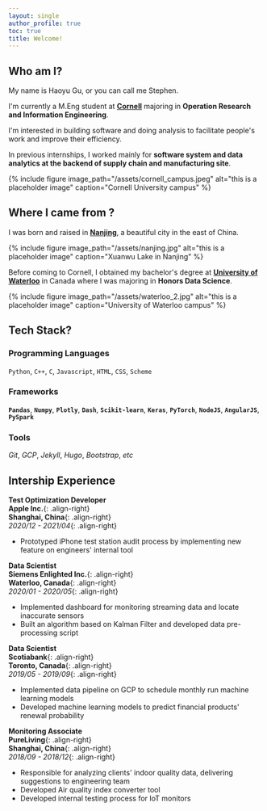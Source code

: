 ```yaml
---
layout: single
author_profile: true
toc: true
title: Welcome!
---
```


## Who am I?

My name is Haoyu Gu, or you can call me Stephen.  
  
I'm currently a M.Eng student at **[Cornell](https://www.cornell.edu)** majoring in **Operation Research and Information Engineering**.

I'm interested in building software and doing analysis to facilitate people's work and improve their efficiency. 

In previous internships, I worked mainly for **software system and data analytics at the backend of supply chain and manufacturing site**.
  
{% include figure image_path="/assets/cornell_campus.jpeg" alt="this is a placeholder image" caption="Cornell University campus" %}

## Where I came from ?

I was born and raised in **[Nanjing](https://en.wikipedia.org/wiki/Nanjing)**, a beautiful city in the east of China.
  
{% include figure image_path="/assets/nanjing.jpg" alt="this is a placeholder image" caption="Xuanwu Lake in Nanjing" %}

Before coming to Cornell, I obtained my bachelor's degree at **[University of Waterloo](https://uwaterloo.ca)** in Canada where I was majoring in **Honors Data Science**.

{% include figure image_path="/assets/waterloo_2.jpg" alt="this is a placeholder image" caption="University of Waterloo campus" %}

## Tech Stack?

### Programming Languages

`Python`, `C++`, `C`, `Javascript`, `HTML`, `CSS`, `Scheme`

### Frameworks

**`Pandas`**, **`Numpy`**, **`Plotly`**, **`Dash`**, **`Scikit-learn`**, **`Keras`**, **`PyTorch`**, **`NodeJS`**, **`AngularJS`**, **`PySpark`**

### Tools

_Git_, _GCP_, _Jekyll_, _Hugo_, _Bootstrap_, _etc_

## Intership Experience

**Test Optimization Developer**\
**Apple Inc.**{: .align-right} \
**Shanghai, China**{: .align-right} \
_2020/12 - 2021/04_{: .align-right}
* Prototyped iPhone test station audit process by implementing new feature on engineers' internal tool

**Data Scientist**  
**Siemens Enlighted Inc.**{: .align-right} \
**Waterloo, Canada**{: .align-right} \
_2020/01 - 2020/05_{: .align-right}  
* Implemented dashboard for monitoring streaming data and locate inaccurate sensors
* Built an algorithm based on Kalman Filter and developed data pre-processing script

**Data Scientist**  
**Scotiabank**{: .align-right} \
**Toronto, Canada**{: .align-right} \
_2019/05 - 2019/09_{: .align-right}  
* Implemented data pipeline on GCP to schedule monthly run machine learning models
* Developed machine learning models to predict financial products' renewal probability

**Monitoring Associate**  
**PureLiving**{: .align-right}\
**Shanghai, China**{: .align-right}  
_2018/09 - 2018/12_{: .align-right}  

* Responsible for analyzing clients' indoor quality data, delivering
  suggestions to engineering team
* Developed Air quality index converter tool
* Developed internal testing process for IoT monitors